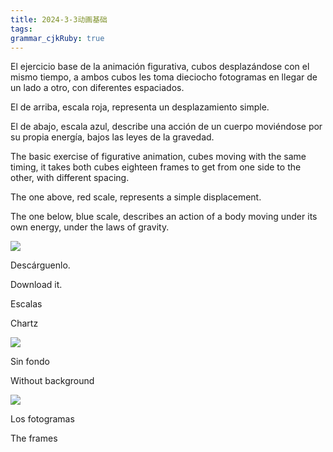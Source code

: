 ```yaml
---
title: 2024-3-3动画基础 
tags: 
grammar_cjkRuby: true
---
```



El ejercicio base de la animación figurativa, cubos desplazándose con el mismo tiempo, a ambos cubos les toma dieciocho fotogramas en llegar de un lado a otro, con diferentes espaciados.

El de arriba, escala roja, representa un desplazamiento simple.

El de abajo, escala azul, describe una acción de un cuerpo moviéndose por su propia energía, bajos las leyes de la gravedad.

The basic exercise of figurative animation, cubes moving with the same timing, it takes both cubes eighteen frames to get from one side to the other, with different spacing.

The one above, red scale, represents a simple displacement.

The one below, blue scale, describes an action of a body moving under its own energy, under the laws of gravity.

![](https://public-files.gumroad.com/bjc8eq60h2mxvic1z677hmd9e1mg)

Descárguenlo.

Download it.

Escalas

Chartz

![](https://public-files.gumroad.com/o6s9lxgm7gydzgpcilj791xr56a6)

Sin fondo

Without background

![](https://public-files.gumroad.com/7rh1jglbnhdbl82qravogcqx59v2)

Los fotogramas

The frames